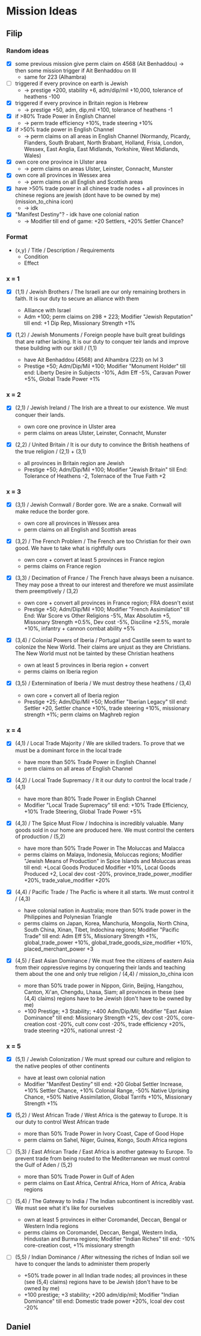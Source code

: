 # Mission Ideas

<!-- Just discovered someone made a tool for that - <https://steamcommunity.com/sharedfiles/filedetails/?id=2408076990> - 2021-05-29 -->

## Filip

### Random ideas

- [x] some previous mission give perm claim on 4568 (Ait Benhaddou) -> then some mission trigger if Ait Benhaddou on III
  - same for 223 (Alhambra)
- [ ] triggered if every province on earth is Jewish
  - -> prestige +200, stability +6, adm/dip/mil +10,000, tolerance of heathens -100
- [x] triggered if every province in Britain region is Hebrew
  - -> prestige +50, adm, dip,mil +100, tolerance of heathens -1
- [x] if >80% Trade Power in English Channel
  - -> perm trade efficiency +10%, trade steering +10%
- [x] if >50% trade power in English Channel
  - -> perm claims on all areas in English Channel
(Normandy, Picardy, Flanders, South Brabant, North Brabant, Holland, Frisia,
 London, Wessex, East Anglia, East Midlands, Yorkshire, West Midlands, Wales)
- [x] own core one province in Ulster area
  - -> perm claims on areas Ulster, Leinster, Connacht, Munster
- [x] own core all provinces in Wessex area
  - -> perm claims on all English and Scottish areas
- [x] have >50% trade power in all chinese trade nodes + all provinces in chinese regions are jewish (dont have to be owned by me) (mission_to_china icon)
  - -> idk
- [x] "Manifest Destiny"? - idk have one colonial nation
  - -> Modifier till end of game: +20 Settlers, +20% Settler Chance?

### Format

- (x,y) / Title / Description / Requirements
  - Condition
  - Effect

### x = 1

- [x] (1,1) / Jewish Brothers / The Israeli are our only remaining brothers in faith. It is our duty to secure an alliance with them
  - Alliance with Israel
  - Adm +100; perm claims on 298 + 223; Modifier "Jewish Reputation" till end: +1 Dip Rep, Missionary Strength +1%

- [x] (1,2) / Jewish Monuments / Foreign people have built great buildings that are rather lacking. It is our duty to conquer teir lands and improve these building with our skill / (1,1)
  - have Ait Benhaddou (4568) and Alhambra (223) on lvl 3
  - Prestige +50; Adm/Dip/Mil +100; Modifier "Monument Holder" till end: Liberty Desire in Subjects -10%, Adm Eff -5%, Caravan Power +5%, Global Trade Power +1%

### x = 2

- [x] (2,1) / Jewish Ireland / The Irish are a threat to our existence. We must conquer their lands.
  - own core one province in Ulster area
  - perm claims on areas Ulster, Leinster, Connacht, Munster

- [x] (2,2) / United Britain / It is our duty to convince the British heathens of the true religion / (2,1) + (3,1)
  - all provinces in Britain region are Jewish
  - Prestige +50; Adm/Dip/Mil +100; Modifier "Jewish Britain" till End: Tolerance of Heathens -2, Tolernace of the True Faith +2

### x = 3

- [x] (3,1) / Jewish Cornwall / Border gore. We are a snake. Cornwall will make reduce the border gore.
  - own core all provinces in Wessex area
  - perm claims on all English and Scottish areas

- [x] (3,2) / The French Problem / The French are too Christian for their own good. We have to take what is rightfully ours
  - own core + convert at least 5 provinces in France region
  - perms claims on France region

- [x] (3,3) / Decimation of France / The French have always been a nuisance. They may pose a threat to our interest and therefore we must assimilate them preemptively / (3,2)
  - own core + convert all provinces in France region; FRA doesn't exist
  - Prestige +50; Adm/Dip/Mil +100; Modifier "French Assimilation" till End: War Score vs Other Religions -5%, Max Absolutim +5, Missonary Strength +0.5%, Dev cost -5%, Disciline +2.5%, morale +10%, infantry + cannon combat ability +5%

- [x] (3,4) / Colonial Powers of Iberia / Portugal and Castille seem to want to colonize the New World. Their claims are unjust as they are Christians. The New World must not be tainted by these Christian heathens
  - own at least 5 provinces in Iberia region + convert
  - perms claims on Iberia region

- [x] (3,5) / Extermination of Iberia / We must destroy these heathens / (3,4)
  - own core + convert all of Iberia region
  - Prestige +25; Adm/Dip/Mil +50; Modifier "Iberian Legacy" till end: Settler +20, Settler chance +10%, trade steering +10%, missionary strength +1%; perm claims on Maghreb region

### x = 4

- [x] (4,1) / Local Trade Majority / We are skilled traders. To prove that we must be a dominant force in the local trade
  - have more than 50% Trade Power in English Channel
  - perm claims on all areas of English Channel

- [x] (4,2) / Local Trade Supremacy / It it our duty to control the local trade / (4,1)
  - have more than 80% Trade Power in English Channel
  - Modifier "Local Trade Supremacy" till end: +10% Trade Efficiency, +10% Trade Steering, Global Trade Power +5%

- [x] (4,3) / The Spice Must Flow / Indochina is incredibly valuable. Many goods sold in our home are produced here. We must control the centers of production / (5,2)
  - have more than 50% Trade Power in The Moluccas and Malacca
  - perms claims on Malaya, Indonesia, Moluccas regions; Modifier "Jewish Means of Production" in Spice Islands and Moluccas areas till end: +Local Goods Produced Modifier +10%, Local Goods Produced +2, Local dev cost -20%, province_trade_power_modifier +20%, trade_value_modifier +20%

- [x] (4,4) / Pacific Trade / The Pacfic is where it all starts. We must control it / (4,3)
  - have colonial nation in Australia; more than 50% trade power in the Philippines and Polynesian Triangle
  - perms claims on Japan, Korea, Manchuria, Mongolia, North China, South China, Xinan, Tibet, Indochina regions; Modifier "Pacific Trade" till end: Adm Eff 5%, Missionary Strength +1%, global_trade_power +10%, global_trade_goods_size_modifier +10%, placed_merchant_power +3

- [x] (4,5) / East Asian Dominance / We must free the citizens of eastern Asia from their oppressive regims by conquering their lands and teaching them about the one and only true religion / (4,4) / mission_to_china icon
  - more than 50% trade power in Nippon, Girin, Beijing, Hangzhou, Canton, Xi'an, Chengdu, Lhasa, Siam; all provinces in these (see (4,4) claims) regions have to be Jewish (don't have to be owned by me)
  - +100 Prestige; +3 Stability; +400 Adm/Dip/Mil; Modifier "East Asian Dominance" till end: Missionary Strength +2%, dev cost -20%, core-creation cost -20%, cult conv cost -20%, trade efficiency +20%, trade steering +20%, national unrest -2

### x = 5

- [x] (5,1) / Jewish Colonization / We must spread our culture and religion to the native peoples of other continents
  - have at least own colonial nation
  - Modifier "Manifest Destiny" till end: +20 Global Settler Increase, +10% Settler Chance, +10% Colonial Range, -50% Native Uprising Chance, +50% Native Assimilation, Global Tarrifs +10%, Missionary Strength +1%

- [x] (5,2) / West African Trade / West Africa is the gateway to Europe. It is our duty to control West African trade
  - more than 50% Trade Power in Ivory Coast, Cape of Good Hope
  - perm claims on Sahel, Niger, Guinea, Kongo, South Africa regions

- [ ] (5,3) / East African Trade / East Africa is another gateway to Europe. To prevent trade from being routed to the Mediterranean we must control the Gulf of Aden / (5,2)
  - more than 50% Trade Power in Gulf of Aden
  - perm claims on East Africa, Central Africa, Horn of Africa, Arabia regions

- [ ] (5,4) / The Gateway to India / The Indian subcontinent is incredibly vast. We must see what it's like for ourselves
  - own at least 5 provinces in either Coromandel, Deccan, Bengal or Western India regions
  - perms claims on Coromandel, Deccan, Bengal, Western India, Hindustan and Burma regions; Modifier "Indian Riches" till end: -10% core-creation cost, +1% missionary strength

- [ ] (5,5) / Indian Dominance / After witnessing the riches of Indian soil we have to conquer the lands to administer them properly
  - +50% trade power in all Indian trade nodes; all provinces in these (see (5,4) claims) regions have to be Jewish (don't have to be owned by me)
  - +100 prestige; +3 stability; +200 adm/dip/mil; Modifier "Indian Dominance" till end: Domestic trade power +20%, lcoal dev cost -20%

## Daniel
